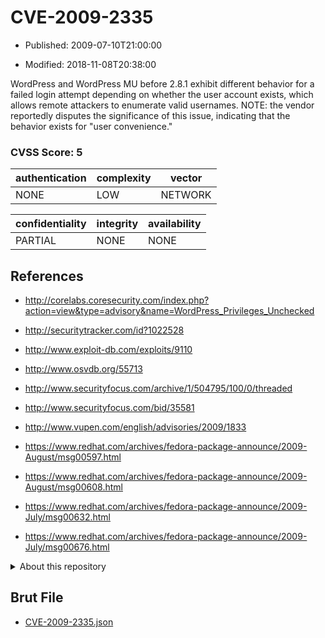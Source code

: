 # CVE-2009-2335

- Published: 2009-07-10T21:00:00

- Modified: 2018-11-08T20:38:00

WordPress and WordPress MU before 2.8.1 exhibit different behavior for a failed login attempt depending on whether the user account exists, which allows remote attackers to enumerate valid usernames.  NOTE: the vendor reportedly disputes the significance of this issue, indicating that the behavior exists for "user convenience."

### CVSS Score: **5**

| authentication | complexity | vector |
| --- | --- | --- |
| NONE | LOW | NETWORK |

| confidentiality | integrity | availability |
| --- | --- | --- |
| PARTIAL | NONE | NONE |

## References

* http://corelabs.coresecurity.com/index.php?action=view&type=advisory&name=WordPress_Privileges_Unchecked

* http://securitytracker.com/id?1022528

* http://www.exploit-db.com/exploits/9110

* http://www.osvdb.org/55713

* http://www.securityfocus.com/archive/1/504795/100/0/threaded

* http://www.securityfocus.com/bid/35581

* http://www.vupen.com/english/advisories/2009/1833

* https://www.redhat.com/archives/fedora-package-announce/2009-August/msg00597.html

* https://www.redhat.com/archives/fedora-package-announce/2009-August/msg00608.html

* https://www.redhat.com/archives/fedora-package-announce/2009-July/msg00632.html

* https://www.redhat.com/archives/fedora-package-announce/2009-July/msg00676.html

<details>
<summary>About this repository</summary> 

  This repository is part of the project [Live Hack CVE](https://github.com/Live-Hack-CVE). Main website can be found [www.live-hack.org](https://www.live-hack.org) 
  
  Made by [Sn0wAlice](https://github.com/Sn0wAlice) for the people that care about security and need to have a feed of the latest CVEs. Hope you enjoy it, don't forget to star the repo and follow me on [Twitter](https://twitter.com/Sn0wAlice) and [Github](https://github.com/Sn0wAlice). And that is my [personnal website](https://www.alice-snow.me/)

  - [Home Page](https://github.com/Live-Hack-CVE)
  - [Framework](https://github.com/Live-Hack-CVE/cve-framework)
  - [CVE database](https://github.com/Live-Hack-CVE/full_database)
  - [Changelog](https://github.com/Live-Hack-CVE/Changelog)
</details>

## Brut File

* [CVE-2009-2335.json](https://raw.githubusercontent.com/Live-Hack-CVE/full_database/main/cves/2009/CVE-2009-2335.json)

